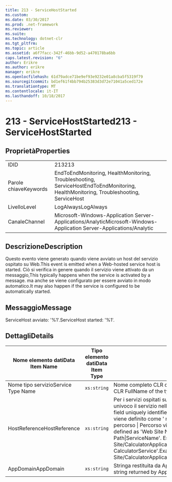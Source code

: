 ```yaml
---
title: 213 - ServiceHostStarted
ms.custom: 
ms.date: 03/30/2017
ms.prod: .net-framework
ms.reviewer: 
ms.suite: 
ms.technology: dotnet-clr
ms.tgt_pltfrm: 
ms.topic: article
ms.assetid: a6f7facc-342f-46bb-9d52-a470178ba6bb
caps.latest.revision: "6"
author: Erikre
ms.author: erikre
manager: erikre
ms.openlocfilehash: 61d79adce71be9ef93e9232e01a8cba5f5319f79
ms.sourcegitcommit: bd1ef61f4bb794b25383d3d72e71041a5ced172e
ms.translationtype: MT
ms.contentlocale: it-IT
ms.lasthandoff: 10/18/2017
---
```

# <a name="213---servicehoststarted"></a><span data-ttu-id="ca9a6-102">213 - ServiceHostStarted</span><span class="sxs-lookup"><span data-stu-id="ca9a6-102">213 - ServiceHostStarted</span></span>
## <a name="properties"></a><span data-ttu-id="ca9a6-103">Proprietà</span><span class="sxs-lookup"><span data-stu-id="ca9a6-103">Properties</span></span>  
  
|||  
|-|-|  
|<span data-ttu-id="ca9a6-104">ID</span><span class="sxs-lookup"><span data-stu-id="ca9a6-104">ID</span></span>|<span data-ttu-id="ca9a6-105">213</span><span class="sxs-lookup"><span data-stu-id="ca9a6-105">213</span></span>|  
|<span data-ttu-id="ca9a6-106">Parole chiave</span><span class="sxs-lookup"><span data-stu-id="ca9a6-106">Keywords</span></span>|<span data-ttu-id="ca9a6-107">EndToEndMonitoring, HealthMonitoring, Troubleshooting, ServiceHost</span><span class="sxs-lookup"><span data-stu-id="ca9a6-107">EndToEndMonitoring, HealthMonitoring, Troubleshooting, ServiceHost</span></span>|  
|<span data-ttu-id="ca9a6-108">Livello</span><span class="sxs-lookup"><span data-stu-id="ca9a6-108">Level</span></span>|<span data-ttu-id="ca9a6-109">LogAlways</span><span class="sxs-lookup"><span data-stu-id="ca9a6-109">LogAlways</span></span>|  
|<span data-ttu-id="ca9a6-110">Canale</span><span class="sxs-lookup"><span data-stu-id="ca9a6-110">Channel</span></span>|<span data-ttu-id="ca9a6-111">Microsoft-Windows-Application Server-Applications/Analytic</span><span class="sxs-lookup"><span data-stu-id="ca9a6-111">Microsoft-Windows-Application Server-Applications/Analytic</span></span>|  
  
## <a name="description"></a><span data-ttu-id="ca9a6-112">Descrizione</span><span class="sxs-lookup"><span data-stu-id="ca9a6-112">Description</span></span>  
 <span data-ttu-id="ca9a6-113">Questo evento viene generato quando viene avviato un host del servizio ospitato su Web.</span><span class="sxs-lookup"><span data-stu-id="ca9a6-113">This event is emitted when a Web-hosted service host is started.</span></span> <span data-ttu-id="ca9a6-114">Ciò si verifica in genere quando il servizio viene attivato da un messaggio,</span><span class="sxs-lookup"><span data-stu-id="ca9a6-114">This typically happens when the service is activated by a message.</span></span> <span data-ttu-id="ca9a6-115">ma anche se viene configurato per essere avviato in modo automatico.</span><span class="sxs-lookup"><span data-stu-id="ca9a6-115">It may also happen if the service is configured to be automatically started.</span></span>  
  
## <a name="message"></a><span data-ttu-id="ca9a6-116">Messaggio</span><span class="sxs-lookup"><span data-stu-id="ca9a6-116">Message</span></span>  
 <span data-ttu-id="ca9a6-117">ServiceHost avviato: '%1'.</span><span class="sxs-lookup"><span data-stu-id="ca9a6-117">ServiceHost started: '%1'.</span></span>  
  
## <a name="details"></a><span data-ttu-id="ca9a6-118">Dettagli</span><span class="sxs-lookup"><span data-stu-id="ca9a6-118">Details</span></span>  
  
|<span data-ttu-id="ca9a6-119">Nome elemento dati</span><span class="sxs-lookup"><span data-stu-id="ca9a6-119">Data Item Name</span></span>|<span data-ttu-id="ca9a6-120">Tipo elemento dati</span><span class="sxs-lookup"><span data-stu-id="ca9a6-120">Data Item Type</span></span>|<span data-ttu-id="ca9a6-121">Descrizione</span><span class="sxs-lookup"><span data-stu-id="ca9a6-121">Description</span></span>|  
|--------------------|--------------------|-----------------|  
|<span data-ttu-id="ca9a6-122">Nome tipo servizio</span><span class="sxs-lookup"><span data-stu-id="ca9a6-122">Service Type Name</span></span>|`xs:string`|<span data-ttu-id="ca9a6-123">Nome completo CLR del tipo di implementazione del servizio.</span><span class="sxs-lookup"><span data-stu-id="ca9a6-123">The CLR FullName of the type of the service implementation.</span></span>|  
|<span data-ttu-id="ca9a6-124">HostReference</span><span class="sxs-lookup"><span data-stu-id="ca9a6-124">HostReference</span></span>|`xs:string`|<span data-ttu-id="ca9a6-125">Per i servizi ospitati su Web questo campo identifica in modo univoco il servizio nella gerarchia Web.</span><span class="sxs-lookup"><span data-stu-id="ca9a6-125">For Web hosted services, this field uniquely identifies the service in the Web hierarchy.</span></span> <span data-ttu-id="ca9a6-126">Il formato viene definito come ' nome sito Web dell'applicazione virtuale percorso &#124; Percorso virtuale servizio &#124; ServiceName'.</span><span class="sxs-lookup"><span data-stu-id="ca9a6-126">Its format is defined as 'Web Site Name Application Virtual Path&#124;Service Virtual Path&#124;ServiceName'.</span></span> <span data-ttu-id="ca9a6-127">Esempio: ' Default Web Site/CalculatorApplication &#124;/CalculatorService.svc &#124; CalculatorService'.</span><span class="sxs-lookup"><span data-stu-id="ca9a6-127">Example: 'Default Web Site/CalculatorApplication&#124;/CalculatorService.svc&#124;CalculatorService'.</span></span>|  
|<span data-ttu-id="ca9a6-128">AppDomain</span><span class="sxs-lookup"><span data-stu-id="ca9a6-128">AppDomain</span></span>|`xs:string`|<span data-ttu-id="ca9a6-129">Stringa restituita da AppDomain.CurrentDomain.FriendlyName.</span><span class="sxs-lookup"><span data-stu-id="ca9a6-129">The string returned by AppDomain.CurrentDomain.FriendlyName.</span></span>|
